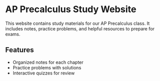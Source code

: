 # AP Precalculus Study Website

This website contains study materials for our AP Precalculus class. It includes notes, practice problems, and helpful resources to prepare for exams.

## Features
- Organized notes for each chapter
- Practice problems with solutions
- Interactive quizzes for review

